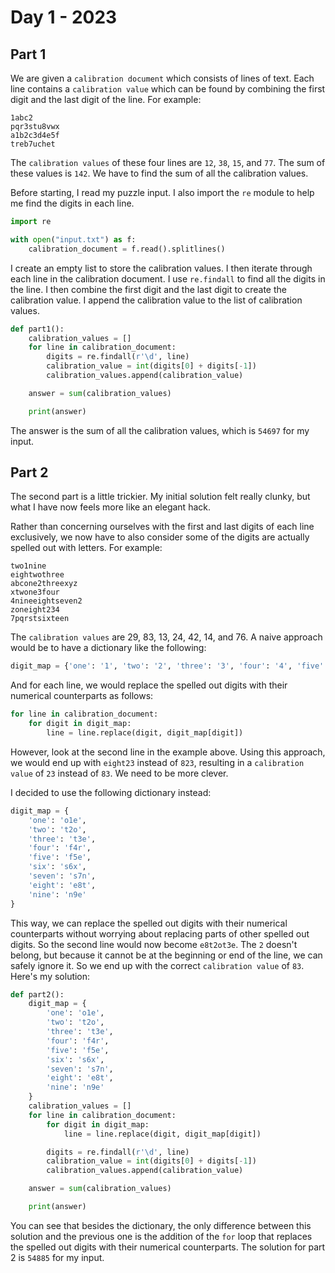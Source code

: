 # Day 1 - 2023

## Part 1

We are given a `calibration document` which consists of lines of text.
Each line contains a `calibration value` which can be found by combining the first digit and the last digit of the line.
For example:

```
1abc2
pqr3stu8vwx
a1b2c3d4e5f
treb7uchet
```

The `calibration values` of these four lines are `12`, `38`, `15`, and `77`.
The sum of these values is `142`.
We have to find the sum of all the calibration values.

Before starting, I read my puzzle input.
I also import the `re` module to help me find the digits in each line.

```python
import re

with open("input.txt") as f:
    calibration_document = f.read().splitlines()
```

I create an empty list to store the calibration values.
I then iterate through each line in the calibration document.
I use `re.findall` to find all the digits in the line.
I then combine the first digit and the last digit to create the calibration value.
I append the calibration value to the list of calibration values.

```python
def part1():
    calibration_values = []
    for line in calibration_document:
        digits = re.findall(r'\d', line)
        calibration_value = int(digits[0] + digits[-1])
        calibration_values.append(calibration_value)

    answer = sum(calibration_values)

    print(answer)
```

The answer is the sum of all the calibration values, which is `54697` for my input.

## Part 2

The second part is a little trickier.
My initial solution felt really clunky, but what I have now feels more like an elegant hack.

Rather than concerning ourselves with the first and last digits of each line exclusively,
we now have to also consider some of the digits are actually spelled out with letters.
For example:

```
two1nine
eightwothree
abcone2threexyz
xtwone3four
4nineeightseven2
zoneight234
7pqrstsixteen
```

The `calibration values` are 29, 83, 13, 24, 42, 14, and 76.
A naive approach would be to have a dictionary like the following:

```python
digit_map = {'one': '1', 'two': '2', 'three': '3', 'four': '4', 'five': '5', 'six': '6', 'seven': '7', 'eight': '8', 'nine': '9'}
```

And for each line, we would replace the spelled out digits with their numerical counterparts as follows:

```python
for line in calibration_document:
    for digit in digit_map:
        line = line.replace(digit, digit_map[digit])
```

However, look at the second line in the example above.
Using this approach, we would end up with `eight23` instead of `823`, resulting in a `calibration value` of `23` instead of `83`.
We need to be more clever.

I decided to use the following dictionary instead:

```python
digit_map = {
    'one': 'o1e',
    'two': 't2o',
    'three': 't3e',
    'four': 'f4r',
    'five': 'f5e',
    'six': 's6x',
    'seven': 's7n',
    'eight': 'e8t',
    'nine': 'n9e'
}
```

This way, we can replace the spelled out digits with their numerical counterparts without worrying about replacing parts of other spelled out digits.
So the second line would now become `e8t2ot3e`.
The `2` doesn't belong, but because it cannot be at the beginning or end of the line, we can safely ignore it.
So we end up with the correct `calibration value` of `83`.
Here's my solution:

```python
def part2():
    digit_map = {
        'one': 'o1e',
        'two': 't2o',
        'three': 't3e',
        'four': 'f4r',
        'five': 'f5e',
        'six': 's6x',
        'seven': 's7n',
        'eight': 'e8t',
        'nine': 'n9e'
    }
    calibration_values = []
    for line in calibration_document:
        for digit in digit_map:
            line = line.replace(digit, digit_map[digit])

        digits = re.findall(r'\d', line)
        calibration_value = int(digits[0] + digits[-1])
        calibration_values.append(calibration_value)

    answer = sum(calibration_values)

    print(answer)
```

You can see that besides the dictionary, the only difference between this solution and the previous one is the addition of the `for` loop that replaces the spelled out digits with their numerical counterparts.
The solution for part 2 is `54885` for my input.
